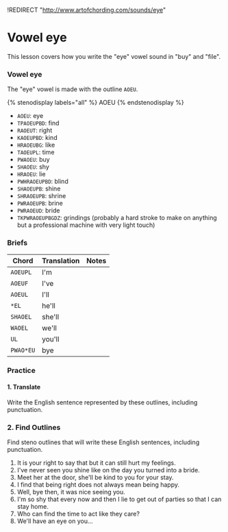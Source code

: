 !REDIRECT "http://www.artofchording.com/sounds/eye"


# Vowel eye

This lesson covers how you write the "eye" vowel sound in "buy" and "file".

### Vowel eye

The "eye" vowel is made with the outline `AOEU`.

{% stenodisplay labels="all" %}
AOEU
{% endstenodisplay %}

* `AOEU`: eye
* `TPAOEUPBD`: find
* `RAOEUT`: right
* `KAOEUPBD`: kind
* `HRAOEUBG`: like
* `TAOEUPL`: time
* `PWAOEU`: buy
* `SHAOEU`: shy
* `HRAOEU`: lie
* `PWHRAOEUPBD`: blind
* `SHAOEUPB`: shine
* `SHRAOEUPB`: shrine
* `PWRAOEUPB`: brine
* `PWRAOEUD`: bride
* `TKPWRAOEUPBGDZ`: grindings (probably a hard stroke to make on anything but a professional machine with very light touch)

### Briefs

|   Chord   | Translation | Notes |
| --------- | ----------- | ----- |
| `AOEUPL`  | I'm         |       |
| `AOEUF`   | I've        |       |
| `AOEUL`   | I'll        |       |
| `*EL`     | he'll       |       |
| `SHAOEL`  | she'll      |       |
| `WAOEL`   | we'll       |       |
| `UL`      | you'll      |       |
| `PWAO*EU` | bye         |       |

### Practice

#### 1. Translate

Write the English sentence represented by these outlines, including punctuation.

### 2. Find Outlines

Find steno outlines that will write these English sentences, including punctuation.

1. It is your right to say that but it can still hurt my feelings.
1. I've never seen you shine like on the day you turned into a bride.
1. Meet her at the door, she'll be kind to you for your stay.
1. I find that being right does not always mean being happy.
1. Well, bye then, it was nice seeing you.
1. I'm so shy that every now and then I lie to get out of parties so that I can stay home.
1. Who can find the time to act like they care?
1. We'll have an eye on you...